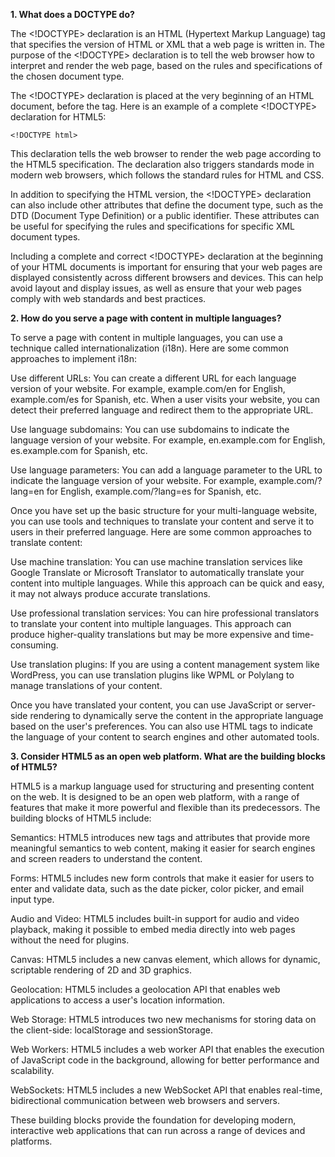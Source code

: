 <strong>1. What does a DOCTYPE do?</strong>

The <!DOCTYPE> declaration is an HTML (Hypertext Markup Language) tag that specifies the version of HTML or XML that a web page is written in. The purpose of the <!DOCTYPE> declaration is to tell the web browser how to interpret and render the web page, based on the rules and specifications of the chosen document type.

The <!DOCTYPE> declaration is placed at the very beginning of an HTML document, before the <html> tag. Here is an example of a complete <!DOCTYPE> declaration for HTML5:

```
<!DOCTYPE html>
```
This declaration tells the web browser to render the web page according to the HTML5 specification. The declaration also triggers standards mode in modern web browsers, which follows the standard rules for HTML and CSS.

In addition to specifying the HTML version, the <!DOCTYPE> declaration can also include other attributes that define the document type, such as the DTD (Document Type Definition) or a public identifier. These attributes can be useful for specifying the rules and specifications for specific XML document types.

Including a complete and correct <!DOCTYPE> declaration at the beginning of your HTML documents is important for ensuring that your web pages are displayed consistently across different browsers and devices. This can help avoid layout and display issues, as well as ensure that your web pages comply with web standards and best practices.

<strong>2. How do you serve a page with content in multiple languages?</strong>

To serve a page with content in multiple languages, you can use a technique called internationalization (i18n). Here are some common approaches to implement i18n:

Use different URLs: You can create a different URL for each language version of your website. For example, example.com/en for English, example.com/es for Spanish, etc. When a user visits your website, you can detect their preferred language and redirect them to the appropriate URL.

Use language subdomains: You can use subdomains to indicate the language version of your website. For example, en.example.com for English, es.example.com for Spanish, etc.

Use language parameters: You can add a language parameter to the URL to indicate the language version of your website. For example, example.com/?lang=en for English, example.com/?lang=es for Spanish, etc.

Once you have set up the basic structure for your multi-language website, you can use tools and techniques to translate your content and serve it to users in their preferred language. Here are some common approaches to translate content:

Use machine translation: You can use machine translation services like Google Translate or Microsoft Translator to automatically translate your content into multiple languages. While this approach can be quick and easy, it may not always produce accurate translations.

Use professional translation services: You can hire professional translators to translate your content into multiple languages. This approach can produce higher-quality translations but may be more expensive and time-consuming.

Use translation plugins: If you are using a content management system like WordPress, you can use translation plugins like WPML or Polylang to manage translations of your content.

Once you have translated your content, you can use JavaScript or server-side rendering to dynamically serve the content in the appropriate language based on the user's preferences. You can also use HTML tags to indicate the language of your content to search engines and other automated tools.

<strong>3. Consider HTML5 as an open web platform. What are the building blocks of HTML5?</strong>

HTML5 is a markup language used for structuring and presenting content on the web. It is designed to be an open web platform, with a range of features that make it more powerful and flexible than its predecessors. The building blocks of HTML5 include:

Semantics: HTML5 introduces new tags and attributes that provide more meaningful semantics to web content, making it easier for search engines and screen readers to understand the content.

Forms: HTML5 includes new form controls that make it easier for users to enter and validate data, such as the date picker, color picker, and email input type.

Audio and Video: HTML5 includes built-in support for audio and video playback, making it possible to embed media directly into web pages without the need for plugins.

Canvas: HTML5 includes a new canvas element, which allows for dynamic, scriptable rendering of 2D and 3D graphics.

Geolocation: HTML5 includes a geolocation API that enables web applications to access a user's location information.

Web Storage: HTML5 introduces two new mechanisms for storing data on the client-side: localStorage and sessionStorage.

Web Workers: HTML5 includes a web worker API that enables the execution of JavaScript code in the background, allowing for better performance and scalability.

WebSockets: HTML5 includes a new WebSocket API that enables real-time, bidirectional communication between web browsers and servers.

These building blocks provide the foundation for developing modern, interactive web applications that can run across a range of devices and platforms.